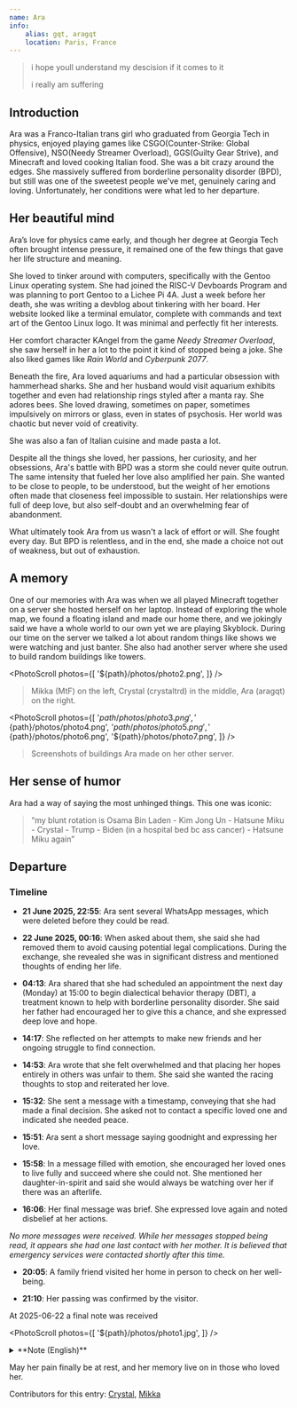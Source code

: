 ```yaml
---
name: Ara
info:
    alias: gqt, aragqt
    location: Paris, France
---
```


> i hope youll understand my descision if it comes to it
> 
> i really am suffering

## Introduction

Ara was a Franco-Italian trans girl who graduated from Georgia Tech in physics, enjoyed playing games like CSGO(Counter-Strike: Global Offensive), NSO(Needy Streamer Overload), GGS(Guilty Gear Strive), and Minecraft and loved cooking Italian food. She was a bit crazy around the edges. She massively suffered from borderline personality disorder (BPD), but still was one of the sweetest people we've met, genuinely caring and loving. Unfortunately, her conditions were what led to her departure.

## Her beautiful mind

Ara’s love for physics came early, and though her degree at Georgia Tech often brought intense pressure, it remained one of the few things that gave her life structure and meaning.

She loved to tinker around with computers, specifically with the Gentoo Linux operating system. She had joined the RISC-V Devboards Program and was planning to port Gentoo to a Lichee Pi 4A. Just a week before her death, she was writing a devblog about tinkering with her board. Her website looked like a terminal emulator, complete with commands and text art of the Gentoo Linux logo. It was minimal and perfectly fit her interests.

Her comfort character KAngel from the game *Needy Streamer Overload*, she saw herself in her a lot to the point it kind of stopped being a joke. She also liked games like *Rain World* and *Cyberpunk 2077*.

Beneath the fire, Ara loved aquariums and had a particular obsession with hammerhead sharks. She and her husband would visit aquarium exhibits together and even had relationship rings styled after a manta ray. She adores bees. She loved drawing, sometimes on paper, sometimes impulsively on mirrors or glass, even in states of psychosis. Her world was chaotic but never void of creativity.

She was also a fan of Italian cuisine and made pasta a lot.

Despite all the things she loved, her passions, her curiosity, and her obsessions, Ara's battle with BPD was a storm she could never quite outrun. The same intensity that fueled her love also amplified her pain. She wanted to be close to people, to be understood, but the weight of her emotions often made that closeness feel impossible to sustain. Her relationships were full of deep love, but also self-doubt and an overwhelming fear of abandonment.

What ultimately took Ara from us wasn't a lack of effort or will. She fought every day. But BPD is relentless, and in the end, she made a choice not out of weakness, but out of exhaustion.

## A memory

One of our memories with Ara was when we all played Minecraft together on a server she hosted herself on her laptop. Instead of exploring the whole map, we found a floating island and made our home there, and we jokingly said we have a whole world to our own yet we are playing Skyblock. During our time on the server we talked a lot about random things like shows we were watching and just banter. She also had another server where she used to build random buildings like towers.

<PhotoScroll photos={[
    '${path}/photos/photo2.png',
]} />

> Mikka (MtF) on the left, Crystal (crystaltrd) in the middle, Ara (aragqt) on the right.

<PhotoScroll photos={[
    '${path}/photos/photo3.png',
    '${path}/photos/photo4.png',
    '${path}/photos/photo5.png',
    '${path}/photos/photo6.png',
    '${path}/photos/photo7.png',
]} />

> Screenshots of buildings Ara made on her other server.

## Her sense of humor

Ara had a way of saying the most unhinged things. This one was iconic:

> “my blunt rotation is Osama Bin Laden - Kim Jong Un - Hatsune Miku - Crystal - Trump - Biden (in a hospital bed bc ass cancer) - Hatsune Miku again”

## Departure

### Timeline

- **21 June 2025, 22:55**: Ara sent several WhatsApp messages, which were deleted before they could be read.

- **22 June 2025, 00:16**: When asked about them, she said she had removed them to avoid causing potential legal complications. During the exchange, she revealed she was in significant distress and mentioned thoughts of ending her life.

- **04:13**: Ara shared that she had scheduled an appointment the next day (Monday) at 15:00 to begin dialectical behavior therapy (DBT), a treatment known to help with borderline personality disorder. She said her father had encouraged her to give this a chance, and she expressed deep love and hope.

- **14:17**: She reflected on her attempts to make new friends and her ongoing struggle to find connection.

- **14:53**: Ara wrote that she felt overwhelmed and that placing her hopes entirely in others was unfair to them. She said she wanted the racing thoughts to stop and reiterated her love.

- **15:32**: She sent a message with a timestamp, conveying that she had made a final decision. She asked not to contact a specific loved one and indicated she needed peace.

- **15:51**: Ara sent a short message saying goodnight and expressing her love.

- **15:58**: In a message filled with emotion, she encouraged her loved ones to live fully and succeed where she could not. She mentioned her daughter-in-spirit and said she would always be watching over her if there was an afterlife.

- **16:06**: Her final message was brief. She expressed love again and noted disbelief at her actions.

*No more messages were received. While her messages stopped being read, it appears she had one last contact with her mother. It is believed that emergency services were contacted shortly after this time.*

- **20:05**: A family friend visited her home in person to check on her well-being.

- **21:10**: Her passing was confirmed by the visitor.

At 2025-06-22 a final note was received

<PhotoScroll photos={[
    '${path}/photos/photo1.jpg',
]} />

<details>
<summary>**Note (English)**</summary>

> I don't give a fuck what you label me as
> 
> I just can't keep living like this
> 
> Literally can't. Thoughts racing through my head all the time, tried every med, no therapy has helped nor will help.
> 
> Hope you respect my decision. I've gotten my degree. It's all I ever wanted and I finally have it.
> 
> My brain is too fucking rotten to do anything further than that. I have peaked in a world that is very clearly going to shit.
> 
> Friends understandably distance themselves from me (and admit it), because it's just too much negativity and heavy shit all the time.
> 
> But that's besides the point.
> 
> It is nice for everything to finally be over, not stressing about anything, no more paranoia, no more stalking pieces of shit to worry about, no more needing to put effort into anything, no more need to feel like the fucking parasitic scum of the earth. Either that or I become a corporate wageslave.
> 
> It's clearer and clearer that humanity is evil by nature. Fuck, I could write entire books about it. But my star has faded and I just can't think clearly anymore. Yes, I've tried all possible meds over the years, and no, none of them helped. I'm just finishing something I started back in 2019.
> 
> Could spend the rest of my days making schizo art, or cutting myself just to feel real (BUT N0000000 YOU DON'T KNOW WHAT IT MEANS TO EXPERIENCE DEREALIZATION - fucking psychologist ive been seeing). At least my insides look real. Strange to try to get rid of my only coping mechanism just to replace it with nothing that just quite works.
> 
> This is becoming a schizobabble but goodbye to everyone I love. To my mom for supporting me all this way, to my dad for doing whatever he could to fight my literal mental demons (yes I literally hallucinated them), to my doctors trying to find any appropriate treatment for me, to all my friends at Georgia Tech for being there for me, to the professors who believed in me and gave me all the chances in the world, and most of all Jordan, my loving husband, and Crystal, my beautiful daughter-in-spirit, for having always been there for me.
> 
> Always. I'm sorry to disappoint all of you. But there really was no other way. Didn't wanna wait for some voodoo therapy to work or to be involuntarily committed again and lose control. So while I am still in control, I love you all. Thank you for everything.
> 
> Ara

</details>

May her pain finally be at rest, and her memory live on in those who loved her.

Contributors for this entry: [Crystal](https://github.com/Crystaltrd), [Mikka](https://github.com/cvyl)
